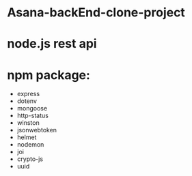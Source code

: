 # Asana-backEnd-clone-project
# node.js rest api
 
 
 # npm package:
 
  - express
  - dotenv
  - mongoose
  - http-status
  - winston
  - jsonwebtoken
  - helmet
  - nodemon
  - joi
  - crypto-js
  - uuid
